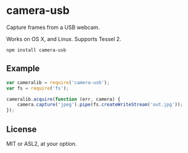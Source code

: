 # camera-usb

Capture frames from a USB webcam.

Works on OS X, and Linux. Supports Tessel 2.

```
npm install camera-usb
```

## Example

```js
var cameralib = require('camera-usb');
var fs = require('fs');

cameralib.acquire(function (err, camera) {
	camera.capture('jpeg').pipe(fs.createWriteStream('out.jpg'));
});
```

## License

MIT or ASL2, at your option.

